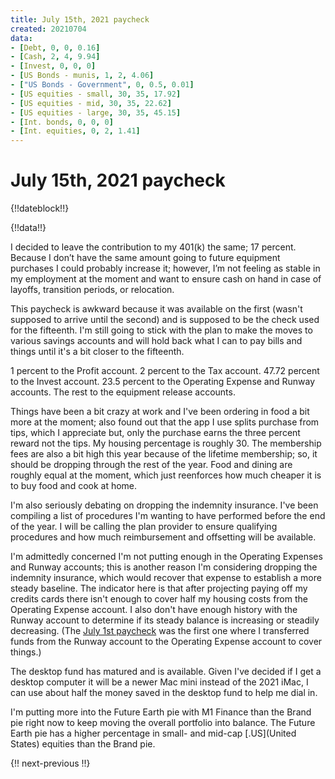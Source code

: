 ```yaml
---
title: July 15th, 2021 paycheck
created: 20210704
data:
- [Debt, 0, 0, 0.16]
- [Cash, 2, 4, 9.94]
- [Invest, 0, 0, 0]
- [US Bonds - munis, 1, 2, 4.06]
- ["US Bonds - Government", 0, 0.5, 0.01]
- [US equities - small, 30, 35, 17.92]
- [US equities - mid, 30, 35, 22.62]
- [US equities - large, 30, 35, 45.15]
- [Int. bonds, 0, 0, 0]
- [Int. equities, 0, 2, 1.41]
---
```


# July 15th, 2021 paycheck

{!!dateblock!!}

{!!data!!}

I decided to leave the contribution to my 401(k) the same; 17 percent. Because I don’t have the same amount going to future equipment purchases I could probably increase it; however, I’m not feeling as stable in my employment at the moment and want to ensure cash on hand in case of layoffs, transition periods, or relocation.

This paycheck is awkward because it was available on the first (wasn't supposed to arrive until the second) and is supposed to be the check used for the fifteenth. I'm still going to stick with the plan to make the moves to various savings accounts and will hold back what I can to pay bills and things until it's a bit closer to the fifteenth.

1 percent to the Profit account. 2 percent to the Tax account. 47.72 percent to the Invest account. 23.5 percent to the Operating Expense and Runway accounts. The rest to the equipment release accounts.

Things have been a bit crazy at work and I've been ordering in food a bit more at the moment; also found out that the app I use splits purchase from tips, which I appreciate but, only the purchase earns the three percent reward not the tips. My housing percentage is roughly 30. The membership fees are also a bit high this year because of the lifetime membership; so, it should be dropping through the rest of the year. Food and dining are roughly equal at the moment, which just reenforces how much cheaper it is to buy food and cook at home.

I'm also seriously debating on dropping the indemnity insurance. I've been compiling a list of procedures I'm wanting to have performed before the end of the year. I will be calling the plan provider to ensure qualifying procedures and how much reimbursement and offsetting will be available.

I'm admittedly concerned I'm not putting enough in the Operating Expenses and Runway accounts; this is another reason I'm considering dropping the indemnity insurance, which would recover that expense to establish a more steady baseline. The indicator here is that after projecting paying off my credits cards there isn't enough to cover half my housing costs from the Operating Expense account. I also don't have enough history with the Runway account to determine if its steady balance is increasing or steadily decreasing. (The [July 1st paycheck](/finances/building-wealth-paycheck-to-paycheck/20210701/) was the first one where I transferred funds from the Runway account to the Operating Expense account to cover things.)

The desktop fund has matured and is available. Given I've decided if I get a desktop computer it will be a newer Mac mini instead of the 2021 iMac, I can use about half the money saved in the desktop fund to help me dial in.

I'm putting more into the Future Earth pie with M1 Finance than the Brand pie right now to keep moving the overall portfolio into balance. The Future Earth pie has a higher percentage in small- and mid-cap [.US](United States) equities than the Brand pie.

{!! next-previous !!}
